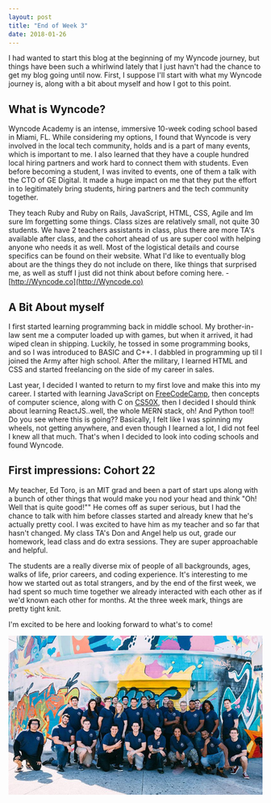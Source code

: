 ```yaml
---
layout: post
title: "End of Week 3"
date: 2018-01-26
---
```


I had wanted to start this blog at the beginning of my Wyncode journey, but things have been such a whirlwind lately that I just havn't had the chance to get my blog going until now.  First, I suppose I'll start with what my Wyncode journey is, along with a bit about myself and how I got to this point.  

## What is Wyncode?

Wyncode Academy is an intense, immersive 10-week coding school based in Miami, FL.  While considering my options, I found that Wyncode is very involved in the local tech community, holds and is a part of many events, which is important to me.  I also learned that they have a couple hundred local hiring partners and work hard to connect them with students.  Even before becoming a student, I was invited to events, one of them a talk with the CTO of GE Digital. It made a huge impact on me that they put the effort in to legitimately bring students, hiring partners and the tech community together.

They teach Ruby and Ruby on Rails, JavaScript, HTML, CSS, Agile and Im sure Im forgetting some things. Class sizes are relatively small, not quite 30 students. We have 2 teachers assistants in class, plus there are more TA's available after class, and the cohort ahead of us are super cool with helping anyone who needs it as well.  Most of the logistical details and course specifics can be found on their website. What I'd like to eventually blog about are the things they do not include on there, like things that surprised me, as well as stuff I just did not think about before coming here. -  [http://Wyncode.co](http://Wyncode.co)

## A Bit About myself

I first started learning programming back in middle school. My brother-in-law sent me a computer loaded up with games, but when it arrived, it had wiped clean in shipping. Luckily, he tossed in some programming books, and so I was introduced to BASIC and C++.  I dabbled in programming up til I joined the Army after high school.  After the military, I learned HTML and CSS and started freelancing on the side of my career in sales.  

Last year, I decided I wanted to return to my first love and make this into my career.  I started with learning JavaScript on [FreeCodeCamp](https://www.freecodecamp.org), then concepts of computer science, along with C on [CS50X](https://courses.edx.org/courses/course-v1:HarvardX+CS50+X/course/), then I decided I should think about learning ReactJS..well, the whole MERN stack, oh! And Python too!! Do you see where this is going??  Basically, I felt like I was spinning my wheels, not getting anywhere, and even though I learned a lot, I did not feel I knew all that much. That's when I decided to look into coding schools and found Wyncode.

## First impressions: Cohort 22

My teacher, Ed Toro, is an MIT grad and been a part of start ups along with a bunch of other things that would make you nod your head and think "Oh! Well that is quite good!""  He comes off as super serious, but I had the chance to talk with him before classes started and already knew that he's actually pretty cool. I was excited to have him as my teacher and so far that hasn't changed. My class TA's Don and Angel help us out, grade our homework, lead class and do extra sessions.  They are super approachable and helpful.

The students are a really diverse mix of people of all backgrounds, ages, walks of life, prior careers, and coding experience. It's interesting to me how we started out as total strangers, and by the end of the first week, we had spent so much time together we already interacted with each other as if we'd known each other for months.  At the three week mark, things are pretty tight knit.

I'm excited to be here and looking forward to what's to come!

<p align="center"><img src="/blog/images/cohort-22.jpeg" alt="Wyncode Cohort 22"></p>
